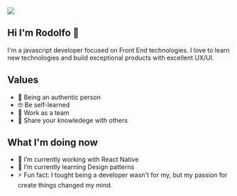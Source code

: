 <img src="https://i.imgur.com/Isg6mGN.gif">

Hi I'm Rodolfo 👋
------
I'm a javascript developer focused on Front End technologies. I love to learn new technologies and build exceptional products with excellent UX/UI.

Values
------
- 🙋‍ Being an authentic person
- 🤓 Be self-learned
- 💪 Work as a team
- 👨‍ Share your knowledege with others

What I'm doing now
------
- 🔭 I’m currently working with React Native
- 🌱 I’m currently learning Design patterns
- ⚡ Fun fact: I tought being a developer wasn't for my, but my passion for create things changed my mind.
<!--
**RodolfoCamposGlz/RodolfoCamposGlz** is a ✨ _special_ ✨ repository because its `README.md` (this file) appears on your GitHub profile.


- 🔭 I’m currently working on ...
- 🌱 I’m currently learning ...
- 👯 I’m looking to collaborate on ...
- 🤔 I’m looking for help with ...
- 💬 Ask me about ...
- 📫 How to reach me: ...
- 😄 Pronouns: ...
- ⚡ Fun fact: ...
-->
